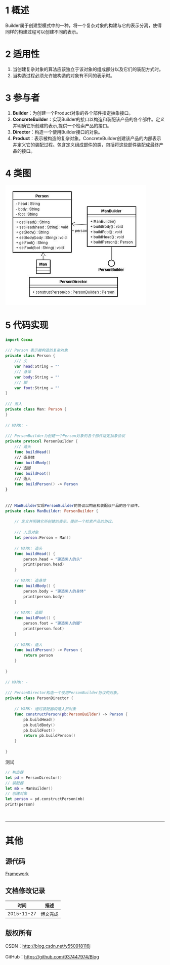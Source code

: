 # 1 概述

Builder属于创建型模式中的一种，将一个复杂对象的构建与它的表示分离，使得同样的构建过程可以创建不同的表示。

# 2 适用性

1. 当创建复杂对象的算法应该独立于该对象的组成部分以及它们的装配方式时。
2. 当构造过程必须允许被构造的对象有不同的表示时。

# 3 参与者

1. **Builder**：为创建一个Product对象的各个部件指定抽象接口。
2. **ConcreteBuilder**：实现Builder的接口以构造和装配该产品的各个部件。定义并明确它所创建的表示,提供一个检索产品的接口。
3. **Director**：构造一个使用Builder接口的对象。
4. **Product**：表示被构造的复杂对象。ConcreteBuilder创建该产品的内部表示并定义它的装配过程。包含定义组成部件的类，包括将这些部件装配成最终产品的接口。

# 4 类图

![DDl-1](https://raw.githubusercontent.com/937447974/Blog/master/Resources/2015112703.png)

# 5 代码实现

```swift
import Cocoa

/// Person 表示被构造的复杂对象
private class Person {
    /// 头
    var head:String = ""
    /// 身体
    var body:String = ""
    /// 脚
    var foot:String = ""
}

/// 男人
private class Man: Person {
}

// MARK: -

/// PersonBuilder为创建一个Person对象的各个部件指定抽象协议
private protocol PersonBuilder {
    /// 造头
    func buildHead()    
    /// 造身体
    func buildBody()    
    /// 造脚
    func buildFoot()    
    /// 造人
    func buildPerson() -> Person    
}


/// ManBuilder实现PersonBuilder的协议以构造和装配该产品的各个部件。
private class ManBuilder: PersonBuilder {
    
    // 定义并明确它所创建的表示。提供一个检索产品的协议。
    
    /// 人员对象
    let person:Person = Man()
    
    // MARK: 造头
    func buildHead() {
        person.head = "建造男人的头"
        print(person.head)
    }
    
    // MARK: 造身体
    func buildBody() {
        person.body = "建造男人的身体"
        print(person.body)
    }
    
    // MARK: 造脚
    func buildFoot() {
        person.foot = "建造男人的脚"
        print(person.foot)
    }
    
    // MARK: 造人
    func buildPerson() -> Person {
        return person
    }
    
}

// MARK: -

/// PersonDirector构造一个使用PersonBuilder协议的对象。
private class PersonDirector {
    
    // MARK: 通过装配器构造人员对象
    func constructPerson(pb:PersonBuilder) -> Person {
        pb.buildHead()
        pb.buildBody()
        pb.buildFoot()
        return pb.buildPerson()
    }
    
}
```

测试

```swift
// 构造器
let pd = PersonDirector()
// 装配器
let mb = ManBuilder()
// 创建对象
let person = pd.constructPerson(mb)
print(person)
```

&#160;

----------

# 其他

## 源代码

[Framework](https://github.com/937447974/Framework)

## 文档修改记录

| 时间 | 描述 |
| ---- | ---- |
| 2015-11-27 | 博文完成 |

## 版权所有

CSDN：http://blog.csdn.net/y550918116j

GitHub：https://github.com/937447974/Blog